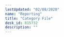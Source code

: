 ```yaml
---
lastUpdated: "02/08/2020"
name: "Reporting"
title: "Category File"
desk_id: 815732
description: ""
---
```

